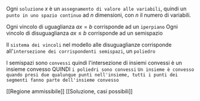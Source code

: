 Ogni `soluzione` $x$ è un `assegnamento di valore alle variabili`, quindi un `punto in uno spazio continuo` ad $n$ dimensioni, con $n$ il numero di variabili.

Ogni vincolo di uguaglianza $ax = b$ corrisponde ad un `iperpiano`
Ogni vincolo di disuguaglianza $ax \leq b$ corrisponde ad un semispazio

Il `sistema dei vincoli` nel modello alle disuguaglianze corrisponde all'`intersezione dei corrispondenti semispazi`, un `poliedro`

I semispazi sono `convessi` quindi l'intersezione di insiemi convessi è un insieme convesso QUINDI `i poliedri sono convessi`
`Un insieme è convesso quando presi due qualunque punti nell'insieme, tutti i punti dei segmenti fanno parte dell'insieme convesso`

[[Regione ammissibile]]
[[Soluzione, casi possibili]]